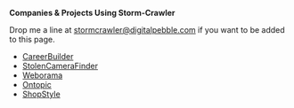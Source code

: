 **Companies & Projects Using Storm-Crawler**

Drop me a line at stormcrawler@digitalpebble.com if you want to be added to this page.

* [CareerBuilder](http://www.careerbuilder.com/)
* [StolenCameraFinder](http://www.stolencamerafinder.com/)
* [Weborama](http://www.weborama.com/)
* [Ontopic](http://www.ontopic.io/)
* [ShopStyle](http://www.shopstyle.com/)